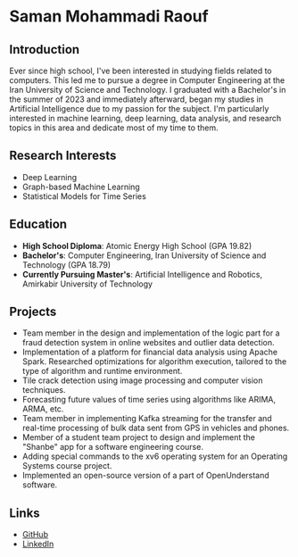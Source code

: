 # Saman Mohammadi Raouf


## Introduction

Ever since high school, I've been interested in studying fields related to computers. This led me to pursue a degree in Computer Engineering at the Iran University of Science and Technology. I graduated with a Bachelor's in the summer of 2023 and immediately afterward, began my studies in Artificial Intelligence due to my passion for the subject. I'm particularly interested in machine learning, deep learning, data analysis, and research topics in this area and dedicate most of my time to them.


## Research Interests

- Deep Learning
- Graph-based Machine Learning
- Statistical Models for Time Series

## Education

- **High School Diploma**: Atomic Energy High School (GPA 19.82)
- **Bachelor's**: Computer Engineering, Iran University of Science and Technology (GPA 18.79)
- **Currently Pursuing Master's**: Artificial Intelligence and Robotics, Amirkabir University of Technology


## Projects

- Team member in the design and implementation of the logic part for a fraud detection system in online websites and outlier data detection.
- Implementation of a platform for financial data analysis using Apache Spark. Researched optimizations for algorithm execution, tailored to the type of algorithm and runtime environment.
- Tile crack detection using image processing and computer vision techniques.
- Forecasting future values of time series using algorithms like ARIMA, ARMA, etc.
- Team member in implementing Kafka streaming for the transfer and real-time processing of bulk data sent from GPS in vehicles and phones.
- Member of a student team project to design and implement the "Shanbe" app for a software engineering course.
- Adding special commands to the xv6 operating system for an Operating Systems course project.
- Implemented an open-source version of a part of OpenUnderstand software.


## Links

- [GitHub](https://github.com/samanmohammadraouf)
- [LinkedIn](www.linkedin.com/in/saman-mohammadi-raouf-238037239)

